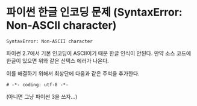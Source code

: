 # 파이썬 한글 인코딩 문제 (SyntaxError: Non-ASCII character)

```
SyntaxError: Non-ASCII character 
```

파이썬 2.7에서 기본 인코딩이 ASCII이기 때문 한글 인식이 안된다. 만약 소스 코드에 한글이 있으면 위와 같은 신택스 에러가 나온다. 

이를 해결하기 위해서 최상단에 다음과 같은 주석을 추가한다.

```
# -*- coding: utf-8 -*- 
```

(아니면 그냥 파이썬 3을 쓰자...)